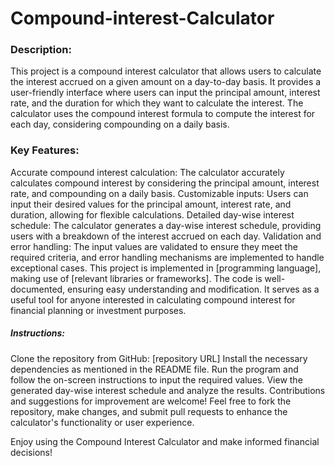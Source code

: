 # Compound-interest-Calculator

### Description:
This project is a compound interest calculator that allows users to calculate the interest accrued on a given amount on a day-to-day basis. It provides a user-friendly interface where users can input the principal amount, interest rate, and the duration for which they want to calculate the interest. The calculator uses the compound interest formula to compute the interest for each day, considering compounding on a daily basis.

### Key Features:

Accurate compound interest calculation: The calculator accurately calculates compound interest by considering the principal amount, interest rate, and compounding on a daily basis.
Customizable inputs: Users can input their desired values for the principal amount, interest rate, and duration, allowing for flexible calculations.
Detailed day-wise interest schedule: The calculator generates a day-wise interest schedule, providing users with a breakdown of the interest accrued on each day.
Validation and error handling: The input values are validated to ensure they meet the required criteria, and error handling mechanisms are implemented to handle exceptional cases.
This project is implemented in [programming language], making use of [relevant libraries or frameworks]. The code is well-documented, ensuring easy understanding and modification. It serves as a useful tool for anyone interested in calculating compound interest for financial planning or investment purposes.

##### Instructions:

Clone the repository from GitHub: [repository URL]
Install the necessary dependencies as mentioned in the README file.
Run the program and follow the on-screen instructions to input the required values.
View the generated day-wise interest schedule and analyze the results.
Contributions and suggestions for improvement are welcome! Feel free to fork the repository, make changes, and submit pull requests to enhance the calculator's functionality or user experience.

Enjoy using the Compound Interest Calculator and make informed financial decisions!





